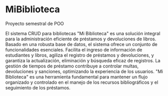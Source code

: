 # MiBiblioteca
Proyecto semestral de POO

El sistema CRUD para bibliotecas "Mi Biblioteca" es una solución integral para la administración eficiente de préstamos y devoluciones de libros. Basado en una robusta base de datos, el sistema ofrece un conjunto de funcionalidades esenciales. Facilita el ingreso de información de estudiantes y libros, agiliza el registro de préstamos y devoluciones, y garantiza la actualización, eliminación y búsqueda eficaz de registros. La gestión de tiempos de préstamo contribuye a controlar multas, devoluciones y sanciones, optimizando la experiencia de los usuarios. "Mi Biblioteca" es una herramienta fundamental para mantener un flujo organizado y controlado en el manejo de los recursos bibliográficos y el seguimiento de los préstamos.
